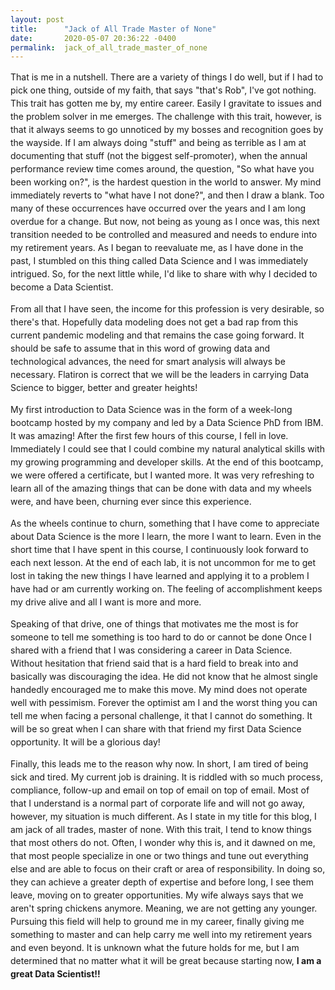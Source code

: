 ```yaml
---
layout: post
title:      "Jack of All Trade Master of None"
date:       2020-05-07 20:36:22 -0400
permalink:  jack_of_all_trade_master_of_none
---
```


<p style="line-height:1.5">
That is me in a nutshell.  There are a variety of things I do well, but if I had to pick one thing, outside of my faith, that says "that's Rob", I've got nothing.  This trait has gotten me by, my entire career.  Easily I gravitate to issues and the problem solver in me emerges.  The challenge with this trait, however, is that it always seems to go unnoticed by my bosses and recognition goes by the wayside. If I am always doing "stuff" and being as terrible as I am at documenting that stuff (not the biggest self-promoter), when the annual performance review time comes around, the question, "So what have you been working on?", is the hardest question in the world to answer.  My mind immediately reverts to "what have I not done?", and then I draw a blank.  Too many of these occurrences have occurred over the years and I am long overdue for a change.  But now, not being as young as I once was, this next transition needed to be controlled and measured and needs to endure into my retirement years. As I began to reevaluate me, as I have done in the past, I stumbled on this thing called Data Science and I was immediately intrigued.  So, for the next little while, I'd like to share with why I decided to become a Data Scientist.<p>
<p style="line-height:1.5">
From all that I have seen, the income for this profession is very desirable, so there's that.  Hopefully data modeling does not get a bad rap from this current pandemic modeling and that remains the case going forward.  It should be safe to assume that in this word of growing data and technological advances, the need for smart analysis will always be necessary.  Flatiron is correct that we will be the leaders in carrying Data Science to bigger, better and greater heights!<p>
<p style="line-height:1.5">
My first introduction to Data Science was in the form of a week-long bootcamp hosted by my company and led by a Data Science PhD from IBM.  It was amazing!  After the first few hours of this course, I fell in love.  Immediately I could see that I could combine my natural analytical skills with my growing programming and developer skills.  At the end of this bootcamp, we were offered a certificate, but I wanted more.  It was very refreshing to learn all of the amazing things that can be done with data and my wheels were, and have been, churning ever since this experience. <p>
<p style="line-height:1.5">
As the wheels continue to churn, something that I have come to appreciate about Data Science is the more I learn, the more I want to learn.  Even in the short time that I have spent in this course, I continuously look forward to each next lesson.  At the end of each lab, it is not uncommon for me to get lost in taking the new things I have learned and applying it to a problem I have had or am currently working on.  The feeling of accomplishment keeps my drive alive and all I want is more and more.<p>
<p style="line-height:1.5">
Speaking of that drive, one of things that motivates me the most is for someone to tell me something is too hard to do or cannot be done  Once I shared with a friend that I was considering a career in Data Science.  Without hesitation that friend said that is a hard field to break into and basically was discouraging the idea.  He did not know that he almost single handedly encouraged me to make this move.  My mind does not operate well with pessimism.  Forever the optimist am I and the worst thing you can tell me when facing a personal challenge, it that I cannot do something.  It will be so great when I can share with that friend my first Data Science opportunity.  It will be a glorious day!<p>
<p style="line-height:1.5">
Finally, this leads me to the reason why now.  In short, I am tired of being sick and tired.  My current job is draining.  It is riddled with so much process, compliance, follow-up and email on top of email on top of email.  Most of that I understand is a normal part of corporate life and will not go away, however, my situation is much different.  As I state in my title for this blog, I am jack of all trades, master of none.  With this trait, I tend to know things that most others do not.  Often, I wonder why this is, and it dawned on me, that most people specialize in one or two things and tune out everything else and are able to focus on their craft or area of responsibility.  In doing so, they can achieve a greater depth of expertise and before long, I see them leave, moving on to greater opportunities.  My wife always says that we aren't spring chickens anymore.  Meaning, we are not getting any younger.  Pursuing this field will help to ground me in my career, finally giving me something to master and can help carry me well into my retirement years and even beyond.  It is unknown what the future holds for me, but I am determined that no matter what it will be great because starting now, <b>I am a great Data Scientist!!</b>

